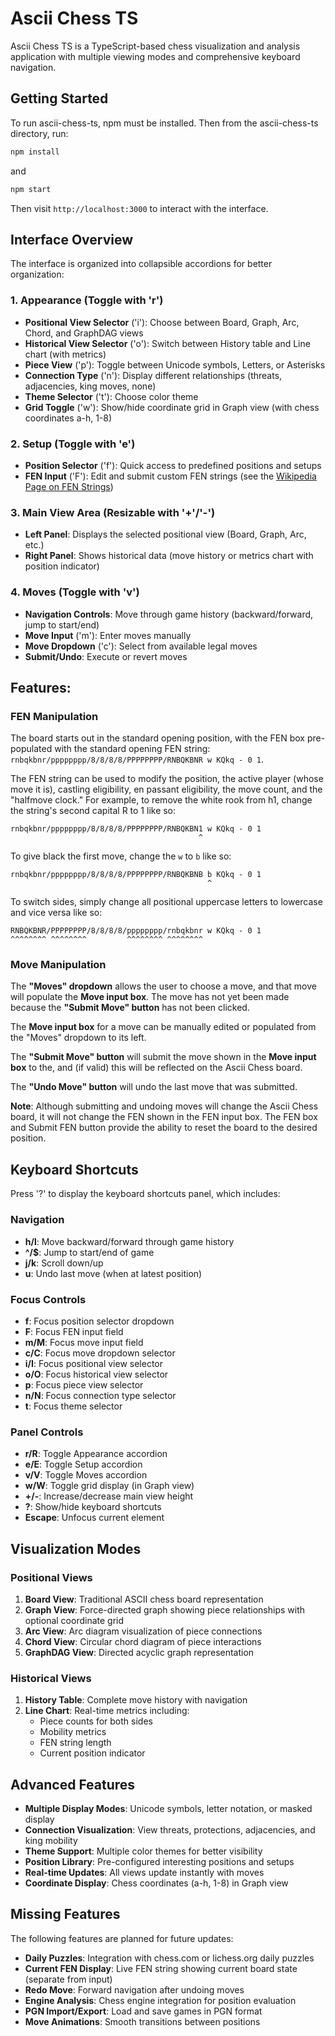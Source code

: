 # Ascii Chess TS

Ascii Chess TS is a TypeScript-based chess visualization and analysis application with multiple viewing modes and comprehensive keyboard navigation.

## Getting Started

To run ascii-chess-ts, npm must be installed. Then from the ascii-chess-ts directory, run:

```bash
npm install
```

and

```bash
npm start
```

Then visit `http://localhost:3000` to interact with the interface.

## Interface Overview

The interface is organized into collapsible accordions for better organization:

### 1. **Appearance** (Toggle with 'r')
- **Positional View Selector** ('i'): Choose between Board, Graph, Arc, Chord, and GraphDAG views
- **Historical View Selector** ('o'): Switch between History table and Line chart (with metrics)
- **Piece View** ('p'): Toggle between Unicode symbols, Letters, or Asterisks
- **Connection Type** ('n'): Display different relationships (threats, adjacencies, king moves, none)
- **Theme Selector** ('t'): Choose color theme
- **Grid Toggle** ('w'): Show/hide coordinate grid in Graph view (with chess coordinates a-h, 1-8)

### 2. **Setup** (Toggle with 'e')
- **Position Selector** ('f'): Quick access to predefined positions and setups
- **FEN Input** ('F'): Edit and submit custom FEN strings (see the [Wikipedia Page on FEN Strings](https://en.wikipedia.org/wiki/Forsyth%E2%80%93Edwards_Notation))

### 3. **Main View Area** (Resizable with '+'/'-')
- **Left Panel**: Displays the selected positional view (Board, Graph, Arc, etc.)
- **Right Panel**: Shows historical data (move history or metrics chart with position indicator)

### 4. **Moves** (Toggle with 'v')
- **Navigation Controls**: Move through game history (backward/forward, jump to start/end)
- **Move Input** ('m'): Enter moves manually
- **Move Dropdown** ('c'): Select from available legal moves
- **Submit/Undo**: Execute or revert moves

## Features:

### FEN Manipulation

The board starts out in the standard opening position, with the FEN box pre-populated with the standard opening FEN string: `rnbqkbnr/pppppppp/8/8/8/8/PPPPPPPP/RNBQKBNR w KQkq - 0 1`.

The FEN string can be used to modify the position, the active player (whose move it is), castling eligibility, en passant eligibility, the move count, and the "halfmove clock." For example, to remove the white rook from h1, change the string's second capital R to 1 like so:

```text
rnbqkbnr/pppppppp/8/8/8/8/PPPPPPPP/RNBQKBN1 w KQkq - 0 1
                                          ^
```

To give black the first move, change the `w` to `b` like so:

```text
rnbqkbnr/pppppppp/8/8/8/8/PPPPPPPP/RNBQKBNB b KQkq - 0 1
                                            ^
```

To switch sides, simply change all positional uppercase letters to lowercase and vice versa like so:

```text
RNBQKBNR/PPPPPPPP/8/8/8/8/pppppppp/rnbqkbnr w KQkq - 0 1
^^^^^^^^ ^^^^^^^^         ^^^^^^^^ ^^^^^^^^
```

### Move Manipulation

The **"Moves" dropdown** allows the user to choose a move, and that move will populate the **Move input box**. The move has not yet been made because the **"Submit Move" button** has not been clicked.

The **Move input box** for a move can be manually edited or populated from the "Moves" dropdown to its left.

The **"Submit Move" button** will submit the move shown in the **Move input box** to the, and (if valid) this will be reflected on the Ascii Chess board.

The **"Undo Move" button** will undo the last move that was submitted.

**Note**: Although submitting and undoing moves will change the Ascii Chess board, it will not change the FEN shown in the FEN input box. The FEN box and Submit FEN button provide the ability to reset the board to the desired position.

## Keyboard Shortcuts

Press '?' to display the keyboard shortcuts panel, which includes:

### Navigation
- **h/l**: Move backward/forward through game history
- **^/$**: Jump to start/end of game
- **j/k**: Scroll down/up
- **u**: Undo last move (when at latest position)

### Focus Controls
- **f**: Focus position selector dropdown
- **F**: Focus FEN input field
- **m/M**: Focus move input field
- **c/C**: Focus move dropdown selector
- **i/I**: Focus positional view selector
- **o/O**: Focus historical view selector
- **p**: Focus piece view selector
- **n/N**: Focus connection type selector
- **t**: Focus theme selector

### Panel Controls
- **r/R**: Toggle Appearance accordion
- **e/E**: Toggle Setup accordion
- **v/V**: Toggle Moves accordion
- **w/W**: Toggle grid display (in Graph view)
- **+/-**: Increase/decrease main view height
- **?**: Show/hide keyboard shortcuts
- **Escape**: Unfocus current element

## Visualization Modes

### Positional Views
1. **Board View**: Traditional ASCII chess board representation
2. **Graph View**: Force-directed graph showing piece relationships with optional coordinate grid
3. **Arc View**: Arc diagram visualization of piece connections
4. **Chord View**: Circular chord diagram of piece interactions
5. **GraphDAG View**: Directed acyclic graph representation

### Historical Views
1. **History Table**: Complete move history with navigation
2. **Line Chart**: Real-time metrics including:
   - Piece counts for both sides
   - Mobility metrics
   - FEN string length
   - Current position indicator

## Advanced Features

- **Multiple Display Modes**: Unicode symbols, letter notation, or masked display
- **Connection Visualization**: View threats, protections, adjacencies, and king mobility
- **Theme Support**: Multiple color themes for better visibility
- **Position Library**: Pre-configured interesting positions and setups
- **Real-time Updates**: All views update instantly with moves
- **Coordinate Display**: Chess coordinates (a-h, 1-8) in Graph view

## Missing Features

The following features are planned for future updates:

- **Daily Puzzles**: Integration with chess.com or lichess.org daily puzzles
- **Current FEN Display**: Live FEN string showing current board state (separate from input)
- **Redo Move**: Forward navigation after undoing moves
- **Engine Analysis**: Chess engine integration for position evaluation
- **PGN Import/Export**: Load and save games in PGN format
- **Move Animations**: Smooth transitions between positions
